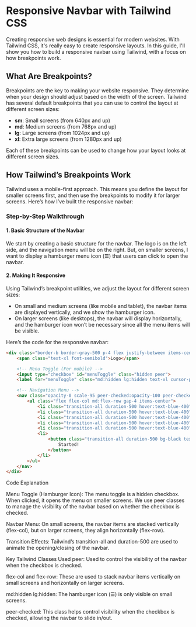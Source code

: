 # Responsive Navbar with Tailwind CSS

Creating responsive web designs is essential for modern websites. With Tailwind CSS, it's really easy to create responsive layouts. In this guide, I'll show you how to build a responsive navbar using Tailwind, with a focus on how breakpoints work.

## What Are Breakpoints?

Breakpoints are the key to making your website responsive. They determine when your design should adjust based on the width of the screen. Tailwind has several default breakpoints that you can use to control the layout at different screen sizes:

- **sm**: Small screens (from 640px and up)
- **md**: Medium screens (from 768px and up)
- **lg**: Large screens (from 1024px and up)
- **xl**: Extra large screens (from 1280px and up)

Each of these breakpoints can be used to change how your layout looks at different screen sizes.

## How Tailwind’s Breakpoints Work

Tailwind uses a mobile-first approach. This means you define the layout for smaller screens first, and then use the breakpoints to modify it for larger screens. Here’s how I’ve built the responsive navbar:

### Step-by-Step Walkthrough

#### 1. Basic Structure of the Navbar

We start by creating a basic structure for the navbar. The logo is on the left side, and the navigation menu will be on the right. But, on smaller screens, I want to display a hamburger menu icon (☰) that users can click to open the navbar.

#### 2. Making It Responsive

Using Tailwind’s breakpoint utilities, we adjust the layout for different screen sizes:

- On small and medium screens (like mobile and tablet), the navbar items are displayed vertically, and we show the hamburger icon.
- On larger screens (like desktops), the navbar will display horizontally, and the hamburger icon won’t be necessary since all the menu items will be visible.

Here’s the code for the responsive navbar:

```html
<div class="border-b border-gray-500 p-4 flex justify-between items-center">
    <span class="text-xl font-semibold">Logo</span>

    <!-- Menu Toggle (For mobile) -->
    <input type="checkbox" id="menuToggle" class="hidden peer">
    <label for="menuToggle" class="md:hidden lg:hidden text-xl cursor-pointer">☰</label>

    <!-- Navigation Menu -->
    <nav class="opacity-0 scale-95 peer-checked:opacity-100 peer-checked:scale-100 md:opacity-100 md:scale-100 lg:scale-100 lg:flex md:flex gap-4 flex-col md:flex-row absolute md:static top-16 left-0 bg-white md:bg-transparent w-full md:w-auto shadow-md md:shadow-none p-4 md:p-0 transition-all duration-500">
        <ul class="flex flex-col md:flex-row gap-4 items-center">
            <li class="transition-all duration-500 hover:text-blue-400"><a href="#">Home</a></li>
            <li class="transition-all duration-500 hover:text-blue-400"><a href="#">About</a></li>
            <li class="transition-all duration-500 hover:text-blue-400"><a href="#">Call!</a></li>
            <li class="transition-all duration-500 hover:text-blue-400"><a href="#">Dashboard</a></li>
            <li class="transition-all duration-500 hover:text-blue-400"><a href="#">idk</a></li>
            <li>
                <button class="transition-all duration-500 bg-black text-white px-4 py-2 rounded-full hover:bg-blue-400 hover:text-black">
                    Started!
                </button>
            </li>
        </ul>
    </nav>
</div>
```




Code Explanation

Menu Toggle (Hamburger Icon): The menu toggle is a hidden checkbox. When clicked, it opens the menu on smaller screens. We use peer classes to manage the visibility of the navbar based on whether the checkbox is checked.

Navbar Menu: On small screens, the navbar items are stacked vertically (flex-col), but on larger screens, they align horizontally (flex-row).

Transition Effects: Tailwind’s transition-all and duration-500 are used to animate the opening/closing of the navbar.

Key Tailwind Classes Used
peer: Used to control the visibility of the navbar when the checkbox is checked.

flex-col and flex-row: These are used to stack navbar items vertically on small screens and horizontally on larger screens.

md:hidden lg:hidden: The hamburger icon (☰) is only visible on small screens.

peer-checked: This class helps control visibility when the checkbox is checked, allowing the navbar to slide in/out.


